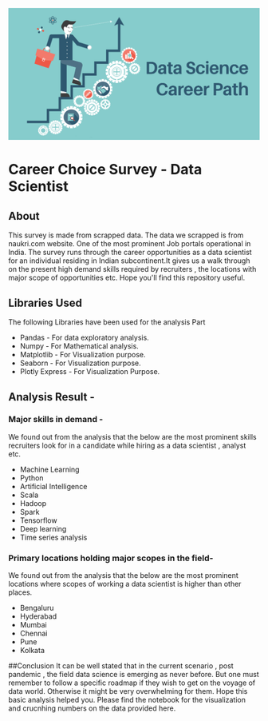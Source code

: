 ![profilebanner](https://github.com/Csengupta1101/Career-Survey---Data-Scientist/blob/main/Data-Science-Career.jpg)
# Career Choice Survey - Data Scientist

## About 
This survey is made from scrapped data. The data we scrapped is from naukri.com website. One of the most prominent Job portals operational in India. The survey runs through the career opportunities as a data scientist for an individual residing in Indian subcontinent.It gives us a walk through on the present high demand skills required by recruiters , the locations with major scope of opportunities etc. Hope you'll find this repository useful.

## Libraries Used
The following Libraries have been used for the analysis Part
* Pandas - For data exploratory analysis.
* Numpy - For Mathematical analysis.
* Matplotlib - For Visualization purpose.
* Seaborn - For Visualization purpose.
* Plotly Express - For Visualization Purpose.

## Analysis Result -
### Major skills in demand -
We found out from the analysis that the below are the most prominent skills recruiters look for in a candidate while hiring as a data scientist , analyst etc.
* Machine Learning
* Python
* Artificial Intelligence
* Scala
* Hadoop
* Spark
* Tensorflow
* Deep learning
* Time series analysis
### Primary locations holding major scopes in the field-
We found out from the analysis that the below are the most prominent locations where scopes of working a data scientist is higher than other places.
* Bengaluru
* Hyderabad
* Mumbai
* Chennai
* Pune
* Kolkata

##Conclusion 
It can be well stated that in the current scenario , post pandemic , the field data science is emerging as never before. But one must remember to follow a specific roadmap if they wish to get on the voyage of data world. Otherwise it might be very overwhelming for them. Hope this basic analysis helped you. Please find the notebook for the visualization and crucnhing numbers on the data provided here.

